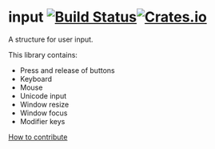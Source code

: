 # input [![Build Status](https://travis-ci.org/PistonDevelopers/piston.svg)](https://travis-ci.org/PistonDevelopers/piston)[![Crates.io](https://img.shields.io/crates/v/piston.svg?style=flat-square)](https://crates.io/crates/piston)

A structure for user input.

This library contains:

* Press and release of buttons
* Keyboard
* Mouse
* Unicode input
* Window resize
* Window focus
* Modifier keys

[How to contribute](https://github.com/PistonDevelopers/piston/blob/master/CONTRIBUTING.md)
